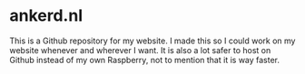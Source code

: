 # ankerd.nl
This is a Github repository for my website. I made this so I could work on my website whenever and wherever I want.
It is also a lot safer to host on Github instead of my own Raspberry, not to mention that it is way faster. 
